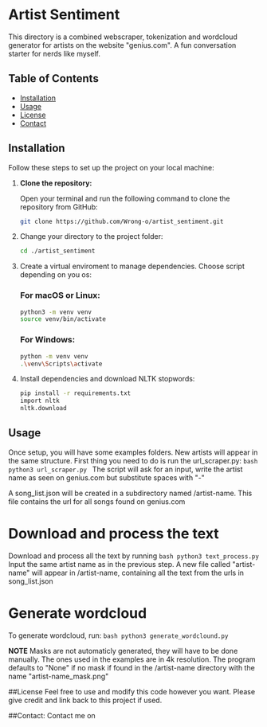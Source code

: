 # Artist Sentiment

This directory is a combined webscraper, tokenization and wordcloud generator for artists on the website "genius.com".
A fun conversation starter for nerds like myself.

## Table of Contents

- [Installation](#installation)
- [Usage](#usage)
- [License](#license)
- [Contact](#contact)

## Installation

Follow these steps to set up the project on your local machine:

1. **Clone the repository:**

   Open your terminal and run the following command to clone the repository from GitHub:

   ```bash
   git clone https://github.com/Wrong-o/artist_sentiment.git
   ```
2.
   Change your directory to the project folder:

   ```bash
   cd ./artist_sentiment
   ```
3.
   Create a virtual enviroment to manage dependencies. Choose script depending on you os:

      ### For macOS or Linux:

      ```bash
      python3 -m venv venv
      source venv/bin/activate
      ```
      ### For Windows:

      ```bash
      python -m venv venv
      .\venv\Scripts\activate
      ```

4.
   Install dependencies and download NLTK stopwords:
      ```bash
      pip install -r requirements.txt
      import nltk
      nltk.download
      ```
   
## Usage
Once setup, you will have some examples folders. New artists will appear in the same structure.
   First thing you need to do is run the url_scraper.py:
      ```bash
      python3 url_scraper.py
      ```
The script will ask for an input, write the artist name as seen on genius.com but substitute spaces with "-" 

A song_list.json will be created in a subdirectory named /artist-name. This file contains the url for all songs found on genius.com

# Download and process the text
 Download and process all the text by running
          ```bash
    python3 text_process.py
      ```
 Input the same artist name as in the previous step. 
 A new file called "artist-name" will appear in /artist-name, containing all the text from the urls in song_list.json

 # Generate wordcloud
 To generate wordcloud, run: 
           ```bash
    python3 generate_wordclound.py
      ```

**NOTE** Masks are not automaticly generated, they will have to be done manually. The ones used in the examples are in 4k resolution. The program defaults to "None" if no mask if found in the /artist-name directory with the name "artist-name_mask.png"

##License
      Feel free to use and modify this code however you want. 
      Please give credit and link back to this project if used.

##Contact:
      Contact me on 
